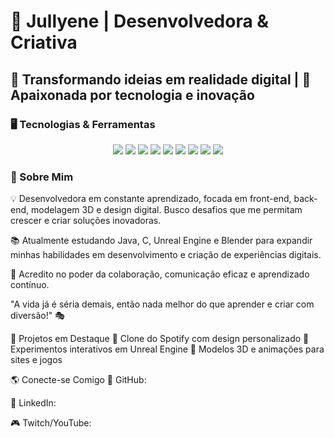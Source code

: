 # 💜 Jullyene | Desenvolvedora & Criativa
## 🎨 Transformando ideias em realidade digital | 🚀 Apaixonada por tecnologia e inovação

### 🖥️ Tecnologias & Ferramentas
<div align="center"> <img src="https://img.shields.io/badge/Java-ED8B00?style=for-the-badge&logo=java&logoColor=white"> <img src="https://img.shields.io/badge/C-00599C?style=for-the-badge&logo=c&logoColor=white"> <img src="https://img.shields.io/badge/HTML5-E34F26?style=for-the-badge&logo=html5&logoColor=white"> <img src="https://img.shields.io/badge/CSS3-1572B6?style=for-the-badge&logo=css3&logoColor=white"> <img src="https://img.shields.io/badge/JavaScript-F7DF1E?style=for-the-badge&logo=javascript&logoColor=black"> <img src="https://img.shields.io/badge/React-61DAFB?style=for-the-badge&logo=react&logoColor=black"> <img src="https://img.shields.io/badge/Unreal-0E1128?style=for-the-badge&logo=unrealengine&logoColor=white"> <img src="https://img.shields.io/badge/Blender-F5792A?style=for-the-badge&logo=blender&logoColor=white"> <img src="https://img.shields.io/badge/Photoshop-31A8FF?style=for-the-badge&logo=adobephotoshop&logoColor=white"> </div>


### 📌 Sobre Mim

💡 Desenvolvedora em constante aprendizado, focada em front-end, back-end, modelagem 3D e design digital. Busco desafios que me permitam crescer e criar soluções inovadoras.

📚 Atualmente estudando Java, C, Unreal Engine e Blender para expandir minhas habilidades em desenvolvimento e criação de experiências digitais.

🤝 Acredito no poder da colaboração, comunicação eficaz e aprendizado contínuo.

"A vida já é séria demais, então nada melhor do que aprender e criar com diversão!" 🎭

🎯 Projetos em Destaque
📌 Clone do Spotify com design personalizado
📌 Experimentos interativos em Unreal Engine
📌 Modelos 3D e animações para sites e jogos

🌎 Conecte-se Comigo
📂 GitHub:

💼 LinkedIn:

🎮 Twitch/YouTube:
